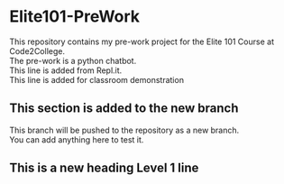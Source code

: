 # Elite101-PreWork
This repository contains my pre-work project for the Elite 101 Course at Code2College.<br/>
The pre-work is a python chatbot.<br/>
This line is added from Repl.it.<br/>
This line is added for classroom demonstration

## This section is added to the new branch
This branch will be pushed to the repository as a new branch.<br/>
You can add anything here to test it.

## This is a new heading Level 1 line
